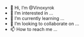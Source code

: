 - 👋 Hi, I’m @Vinoxyrok
- 👀 I’m interested in ...
- 🌱 I’m currently learning ...
- 💞️ I’m looking to collaborate on ...
- 📫 How to reach me ...

<!---
Vinoxyrok/Vinoxyrok is a ✨ special ✨ repository because its `README.md` (this file) appears on your GitHub profile.
You can click the Preview link to take a look at your changes.
--->
